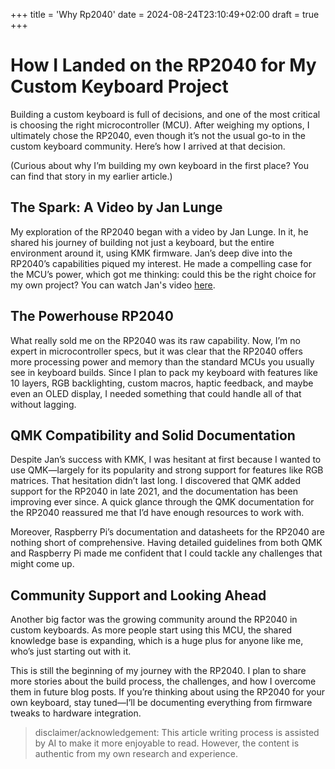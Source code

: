 +++
title = 'Why Rp2040'
date = 2024-08-24T23:10:49+02:00
draft = true
+++


# How I Landed on the RP2040 for My Custom Keyboard Project

Building a custom keyboard is full of decisions, and one of the most critical is choosing the right microcontroller (MCU). After weighing my options, I ultimately chose the RP2040, even though it’s not the usual go-to in the custom keyboard community. Here’s how I arrived at that decision.

(Curious about why I’m building my own keyboard in the first place? You can find that story in my earlier article.)

## The Spark: A Video by Jan Lunge

My exploration of the RP2040 began with a video by Jan Lunge. In it, he shared his journey of building not just a keyboard, but the entire environment around it, using KMK firmware. Jan’s deep dive into the RP2040’s capabilities piqued my interest. He made a compelling case for the MCU’s power, which got me thinking: could this be the right choice for my own project? You can watch Jan's video [here](#).

## The Powerhouse RP2040

What really sold me on the RP2040 was its raw capability. Now, I’m no expert in microcontroller specs, but it was clear that the RP2040 offers more processing power and memory than the standard MCUs you usually see in keyboard builds. Since I plan to pack my keyboard with features like 10 layers, RGB backlighting, custom macros, haptic feedback, and maybe even an OLED display, I needed something that could handle all of that without lagging.

## QMK Compatibility and Solid Documentation

Despite Jan’s success with KMK, I was hesitant at first because I wanted to use QMK—largely for its popularity and strong support for features like RGB matrices. That hesitation didn’t last long. I discovered that QMK added support for the RP2040 in late 2021, and the documentation has been improving ever since. A quick glance through the QMK documentation for the RP2040 reassured me that I’d have enough resources to work with.

Moreover, Raspberry Pi’s documentation and datasheets for the RP2040 are nothing short of comprehensive. Having detailed guidelines from both QMK and Raspberry Pi made me confident that I could tackle any challenges that might come up.

## Community Support and Looking Ahead

Another big factor was the growing community around the RP2040 in custom keyboards. As more people start using this MCU, the shared knowledge base is expanding, which is a huge plus for anyone like me, who’s just starting out with it.

This is still the beginning of my journey with the RP2040. I plan to share more stories about the build process, the challenges, and how I overcome them in future blog posts. If you’re thinking about using the RP2040 for your own keyboard, stay tuned—I’ll be documenting everything from firmware tweaks to hardware integration.


> disclaimer/acknowledgement: This article writing process is assisted by AI to make it more enjoyable to read. However, the content is authentic from my own research and experience.